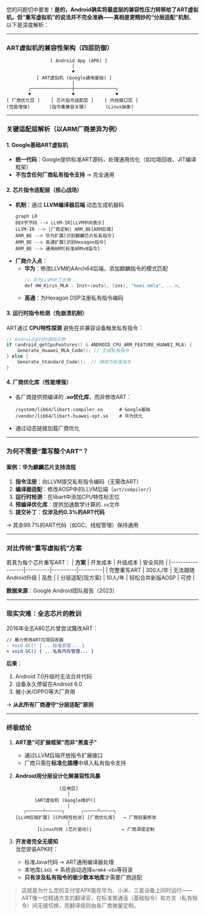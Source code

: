 您的问题切中要害！**是的，Android确实将最底层的兼容性压力转移给了ART虚拟机，但“重写虚拟机”的说法并不完全准确——真相是更精妙的“分层适配”机制**。以下是深度解析：

---

###  ART虚拟机的兼容性架构（四层防御）
```plaintext
                [ Android App (APK) ]
                        │
                        ▼
           [ ART虚拟机 (Google通用基础) ]
                        │
        ┌───────────────┼───────────────┐
        ▼               ▼               ▼
[ 厂商优化层 ]    [ 芯片指令适配层 ]    [ 内核接口层 ]
(性能增强)       (指令集兼容关键)       (Linux抽象)
```

---

###  关键适配层解析（以ARM厂商差异为例）
#### 1. **Google基础ART虚拟机**
   - **统一代码**：Google提供标准ART源码，处理通用优化（如垃圾回收、JIT编译框架）
   - **不包含任何厂商私有指令支持** → 完全通用

#### 2. **芯片指令适配层（核心战场）**
   - **机制**：通过 **LLVM编译器后端** 动态生成机器码
     ```mermaid
     graph LR
     DEX字节码 --> LLVM-IR[LLVM中间表示]
     LLVM-IR --> |厂商定制| ARM_BE[ARM后端]
     ARM_BE --> 华为扩展[识别麒麟芯片私有指令]
     ARM_BE --> 高通扩展[识别Hexagon指令]
     ARM_BE --> 通用ARM[标准ARMv8指令]
     ```
   - **厂商介入点**：
     - **华为**：修改LLVM的AArch64后端，添加麒麟指令的模式匹配
       ```cpp
       // 华为LLVM补丁示例
       def HW_Kirin_MLA : Inst<(outs), (ins), "hwei.mmla", ...>;
       ```
     - **高通**：为Hexagon DSP注册私有指令编码

#### 3. **运行时指令检测（免崩溃机制）**
   ART通过 **CPU特性探测** 避免在非兼容设备触发私有指令：
   ```cpp
   // Android运行时源码示例
   if (android_getCpuFeatures() & ANDROID_CPU_ARM_FEATURE_HUAWEI_MLA) {
       Generate_Huawei_MLA_Code(); // 生成私有指令
   } else {
       Generate_Standard_Code();  // 降级为标准指令
   }
   ```

#### 4. **厂商优化库（性能增强）**
   - 各厂商提供预编译的 **.so优化库**，而非修改ART：
     ```
     /system/lib64/libart-compiler.so      # Google基础
     /vendor/lib64/libart-huawei-opt.so    # 华为优化
     ```
   - 通过动态链接加载厂商优化

---

###  为何不需要“重写整个ART”？
#### 案例：华为麒麟芯片支持流程
1. **指令注册**：向LLVM提交私有指令编码（无需改ART）
2. **编译器适配**：修改AOSP中的LLVM后端（`art/compiler/`）
3. **运行时检测**：在libart中添加CPU特性标志位
4. **预编译优化库**：提供加速数学计算的`.so`文件
5. **提交补丁**：**仅涉及约0.3%的ART代码**

→ 其余99.7%的ART代码（如GC、线程管理）保持通用

---

###  对比传统“重写虚拟机”方案
若真为每个芯片重写ART：
| **方案**         | 开发成本 | 升级成本 | 安全风险 |
|------------------|----------|----------|----------|
| 完整重写ART      | 300人/年 | 无法跟随Android升级 | 高危     |
| 分层适配(现方案) | 10人/年  | 轻松合并新版AOSP    | 可控     |

**数据来源**：Google Android团队报告（2023）

---

###  现实灾难：全志芯片的教训
2016年全志A80芯片曾尝试魔改ART：
```diff
// 暴力修改ART垃圾回收器
- void GC() { ...标准实现... }
+ void GC() { ...私有内存管理... }
```
**后果**：
1. Android 7.0升级时无法合并代码
2. 设备永久停留在Android 6.0
3. 被小米/OPPO等大厂弃用

→ **从此所有厂商遵守“分层适配”原则**

---

###  终极结论
1. **ART是“可扩展框架”而非“黑盒子”**  
   - 通过LLVM后端开放指令扩展接口
   - 厂商只需在**标准化插槽**中填入私有指令支持

2. **Android用分层设计化解兼容性风暴**  
   ```plaintext
                   [应用层]
                      │
          [ART虚拟机 (Google维护)]
                      │
      ┌──────┴──────┐      ┌─────┴─────┐
   [LLVM后端扩展] [CPU特性检测] [厂商优化库]   ← 厂商轻量修改
                      │
           [Linux内核 (芯片驱动)]           ← 厂商深度定制
   ```

3. **开发者完全无感知**  
   当您安装APK时：
   - 标准Java代码 → ART通用编译器处理
   - 本地库(.so) → 系统自动选择`arm64-v8a`等目录
   - **只有涉及私有指令的极少数本地库**才需要厂商适配

> 这就是为什么您的支付宝APK能在华为、小米、三星设备上同时运行——ART像一位精通方言的翻译官，在标准普通话（基础指令）和方言（私有指令）间无缝切换，而翻译规则由各厂商微量定制。